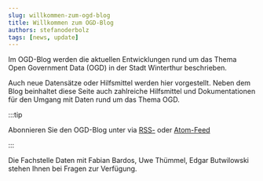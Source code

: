 ```yaml
---
slug: willkommen-zum-ogd-blog
title: Willkommen zum OGD-Blog
authors: stefanoderbolz
tags: [news, update]
---
```


Im OGD-Blog werden die aktuellen Entwicklungen rund um das Thema Open Government Data (OGD) in der Stadt Winterthur beschrieben.

Auch neue Datensätze oder Hilfsmittel werden hier vorgestellt. Neben dem Blog beinhaltet diese Seite auch zahlreiche Hilfsmittel und Dokumentationen für den Umgang mit Daten rund um das Thema OGD.

<!-- truncate -->

:::tip

Abonnieren Sie den OGD-Blog unter via [RSS-](https://ebp-group.github.io/225348-Winterthur-OGD-Docs/blog/rss.xml) oder [Atom-Feed](https://ebp-group.github.io/225348-Winterthur-OGD-Docs/blog/atom.xml)

:::


Die Fachstelle Daten mit Fabian Bardos, Uwe Thümmel, Edgar Butwilowski stehen Ihnen bei Fragen zur Verfügung.
